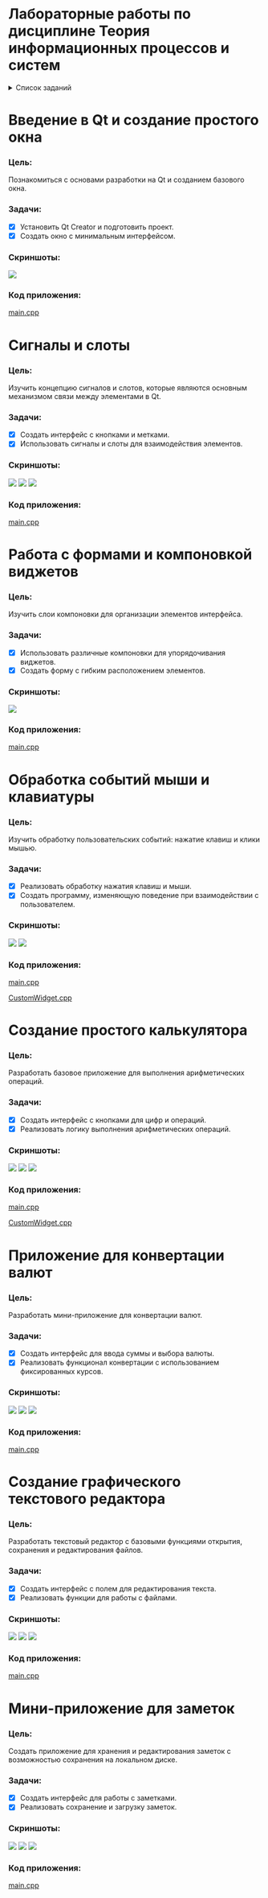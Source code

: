 # Лабораторные работы по дисциплине Теория информационных процессов и систем
<details>
  <summary>Список заданий</summary>
  <ol>
    <li><a href="#введение-в-qt-и-создание-простого-окна">Введение в Qt и создание простого окна</a></li>
    <li><a href="#сигналы-и-слоты">Сигналы и слоты</a></li>
    <li><a href="#работа-с-формами-и-компоновкой-виджетов">Работа с формами и компоновкой виджетов</a></li>
    <li><a href="#обработка-событий-мыши-и-клавиатуры">Обработка событий мыши и клавиатуры</a></li>
    <li><a href="#создание-простого-калькулятора">Создание простого калькулятора</a></li>
    <li><a href="#приложение-для-конвертации-валют">Приложение для конвертации валют</a></li>
    <li><a href="#создание-графического-текстового-редактора">Создание графического текстового редактора</a></li>
    <li><a href="#мини-приложение-для-заметок">Мини-приложение для заметок</a></li>
  </ol>
</details>


# Введение в Qt и создание простого окна
### Цель:
Познакомиться с основами разработки на Qt и созданием базового окна.
### Задачи:
- [x] Установить Qt Creator и подготовить проект.
- [x] Создать окно с минимальным интерфейсом.
### Скриншоты:
<img src="screenshots/task1.png">

### Код приложения:
[main.cpp](https://github.com/rrraumpanzer/introduction-to-qt-tasks/blob/main/task1/main.cpp)

# Сигналы и слоты
### Цель:
Изучить концепцию сигналов и слотов, которые являются основным механизмом связи между элементами в Qt.
### Задачи:
- [x] Создать интерфейс с кнопками и метками.
- [x] Использовать сигналы и слоты для взаимодействия элементов.
### Скриншоты:
<img src="screenshots/task2_1.png">
<img src="screenshots/task2_2.png">
<img src="screenshots/task2_3.png">

### Код приложения:
[main.cpp](https://github.com/rrraumpanzer/introduction-to-qt-tasks/blob/main/task2/main.cpp)

# Работа с формами и компоновкой виджетов
### Цель:
Изучить слои компоновки для организации элементов интерфейса.
### Задачи:
- [x] Использовать различные компоновки для упорядочивания виджетов.
- [x] Создать форму с гибким расположением элементов.
### Скриншоты:
<img src="screenshots/task3.png">

### Код приложения:
[main.cpp](https://github.com/rrraumpanzer/introduction-to-qt-tasks/blob/main/task1/main.cpp)


# Обработка событий мыши и клавиатуры
### Цель:
Изучить обработку пользовательских событий: нажатие клавиш и клики мышью.
### Задачи:
- [x] Реализовать обработку нажатия клавиш и мыши.
- [x] Создать программу, изменяющую поведение при взаимодействии с пользователем.
### Скриншоты:
<img src="screenshots/task4_1.png">
<img src="screenshots/task4_2.png">

### Код приложения:
[main.cpp](https://github.com/rrraumpanzer/introduction-to-qt-tasks/blob/main/task4/main.cpp)

[CustomWidget.cpp](https://github.com/rrraumpanzer/introduction-to-qt-tasks/blob/main/task4/CustomWidget.cpp)

# Создание простого калькулятора
### Цель:
Разработать базовое приложение для выполнения арифметических операций.
### Задачи:
- [x] Создать интерфейс с кнопками для цифр и операций.
- [x] Реализовать логику выполнения арифметических операций.
### Скриншоты:
<img src="screenshots/task5_1.png">
<img src="screenshots/task5_2.png">
<img src="screenshots/task5_3.png">

### Код приложения:
[main.cpp](https://github.com/rrraumpanzer/introduction-to-qt-tasks/blob/main/task5/main.cpp)

[CustomWidget.cpp](https://github.com/rrraumpanzer/introduction-to-qt-tasks/blob/main/task5/CalculatorWidget.cpp)

# Приложение для конвертации валют
### Цель:
Разработать мини-приложение для конвертации валют.
### Задачи:
- [x] Создать интерфейс для ввода суммы и выбора валюты.
- [x] Реализовать функционал конвертации с использованием фиксированных курсов.
### Скриншоты:
<img src="screenshots/task6_1.png">
<img src="screenshots/task6_2.png">
<img src="screenshots/task6_3.png">

### Код приложения:
[main.cpp](https://github.com/rrraumpanzer/introduction-to-qt-tasks/blob/main/task6/main.cpp)


# Создание графического текстового редактора
### Цель:
Разработать текстовый редактор с базовыми функциями открытия, сохранения и редактирования файлов.
### Задачи:
- [x] Создать интерфейс с полем для редактирования текста.
- [x] Реализовать функции для работы с файлами.
### Скриншоты:
<img src="screenshots/task7_1.png">
<img src="screenshots/task7_2.png">
<img src="screenshots/task7_3.png">

### Код приложения:
[main.cpp](https://github.com/rrraumpanzer/introduction-to-qt-tasks/blob/main/task7/main.cpp)

# Мини-приложение для заметок
### Цель:
Создать приложение для хранения и редактирования заметок с возможностью сохранения на локальном диске.
### Задачи:
- [x] Создать интерфейс для работы с заметками.
- [x] Реализовать сохранение и загрузку заметок.
### Скриншоты:
<img src="screenshots/task8_1.png">
<img src="screenshots/task8_2.png">
<img src="screenshots/task8_3.png">

### Код приложения:
[main.cpp](https://github.com/rrraumpanzer/introduction-to-qt-tasks/blob/main/task8/main.cpp)

